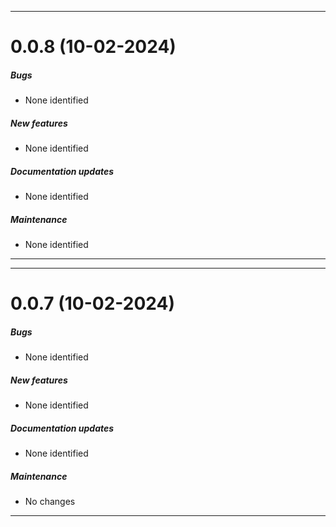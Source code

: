 
___

# 0.0.8 (10-02-2024)

##### Bugs
- None identified
##### New features
- None identified
##### Documentation updates
- None identified
##### Maintenance
- None identified

___

___

# 0.0.7 (10-02-2024)

##### Bugs
- None identified
##### New features
- None identified
##### Documentation updates
- None identified
##### Maintenance
- No changes

___
